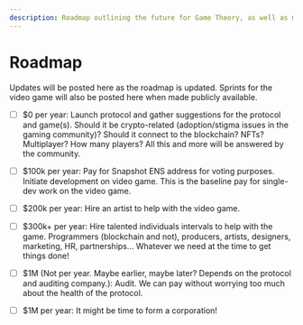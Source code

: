 ```yaml
---
description: Roadmap outlining the future for Game Theory, as well as monetary goals.
---
```


# Roadmap

Updates will be posted here as the roadmap is updated.  Sprints for the video game will also be posted here when made publicly available.

* [ ] $0 per year: Launch protocol and gather suggestions for the protocol and game(s). Should it be crypto-related (adoption/stigma issues in the gaming community)? Should it connect to the blockchain?  NFTs? Multiplayer? How many players? All this and more will be answered by the community.
* [ ] $100k per year: Pay for Snapshot ENS address for voting purposes. Initiate development on video game. This is the baseline pay for single-dev work on the video game.
* [ ] $200k per year: Hire an artist to help with the video game.
* [ ] $300k+ per year: Hire talented individuals intervals to help with the game.  Programmers (blockchain and not), producers, artists, designers, marketing, HR, partnerships... Whatever we need at the time to get things done!
* [ ] $1M (Not per year. Maybe earlier, maybe later? Depends on the protocol and auditing company.): Audit. We can pay without worrying too much about the health of the protocol.&#x20;
* [ ] $1M per year: It might be time to form a corporation!

